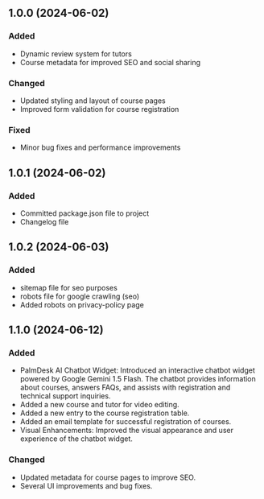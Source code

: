 ## 1.0.0 (2024-06-02)

### Added
- Dynamic review system for tutors
- Course metadata for improved SEO and social sharing

### Changed
- Updated styling and layout of course pages
- Improved form validation for course registration

### Fixed
- Minor bug fixes and performance improvements

## 1.0.1 (2024-06-02)

### Added 
- Committed package.json file to project
- Changelog file
  

## 1.0.2 (2024-06-03)
### Added
- sitemap file for seo purposes
- robots file for google crawling (seo)
- Added robots on privacy-policy page

## 1.1.0 (2024-06-12)
### Added
- PalmDesk AI Chatbot Widget: Introduced an interactive chatbot widget powered by Google Gemini 1.5 Flash. The chatbot provides information about courses, answers FAQs, and assists with registration and technical support inquiries.
- Added a new course and tutor for video editing.
- Added a new entry to the course registration table.
- Added an email template for successful registration of courses.
- Visual Enhancements: Improved the visual appearance and user experience of the chatbot widget.

 ### Changed
- Updated metadata for course pages to improve SEO.
- Several UI improvements and bug fixes.
